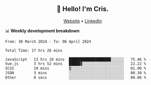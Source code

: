 
<h2 align="center">👋 Hello! I'm Cris.</h2>
<p align="center">
  <a href="https://www.criscunas.dev">Website</a> •
  <a href="https://www.linkedin.com/in/cristophercunas/">LinkedIn</a> 
</p>


📊 **Weekly development breakdown**
<!--START_SECTION:waka-->

```txt
From: 30 March 2024 - To: 06 April 2024

Total Time: 17 hrs 26 mins

JavaScript   13 hrs 10 mins  ███████████████████░░░░░░   75.46 %
Vue.js       3 hrs 52 mins   █████▓░░░░░░░░░░░░░░░░░░░   22.22 %
SCSS         19 mins         ▒░░░░░░░░░░░░░░░░░░░░░░░░   01.90 %
JSON         3 mins          ░░░░░░░░░░░░░░░░░░░░░░░░░   00.30 %
Other        0 secs          ░░░░░░░░░░░░░░░░░░░░░░░░░   00.06 %
```

<!--END_SECTION:waka-->
